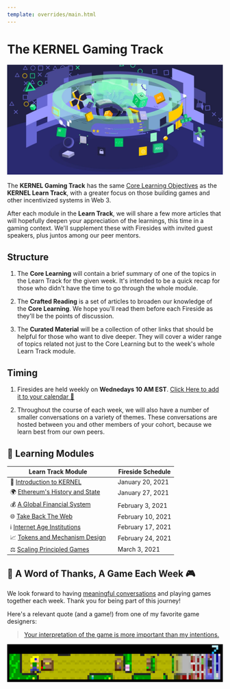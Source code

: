 ```yaml
---
template: overrides/main.html
---
```


# The KERNEL Gaming Track

![Gaming Track](./img/gaming_track.jpg)


The **KERNEL Gaming Track** has the same [Core Learning Objectives](../../getting-started) as the **KERNEL Learn Track**, with a greater focus on those building games and other incentivized systems in Web 3. 

After each module in the **Learn Track**, we will share a few more articles that will hopefully deepen your appreciation of the learnings, this time in a gaming context. We'll supplement these with Firesides with invited guest speakers, plus juntos among our peer mentors.

## Structure

1. The **Core Learning** will contain a brief summary of one of the topics in the Learn Track for the given week. It's intended to be a quick recap for those who didn't have the time to go through the whole module.

2. The **Crafted Reading** is a set of articles to broaden our knowledge of the **Core Learning**. We hope you'll read them before each Fireside as they'll be the points of discussion.

3. The **Curated Material** will be a collection of other links that should be helpful for those who want to dive deeper. They will cover a wider range of topics related not just to the Core Learning but to the week's whole Learn Track module.

## Timing

1. Firesides are held weekly on **Wednedays 10 AM EST**. [Click Here to add it to your calendar 📅](https://www.addevent.com/calendar/RU314582)

2. Throughout the course of each week, we will also have a number of smaller conversations on a variety of themes. These conversations are hosted between you and other members of your cohort, because we learn best from our own peers.


## 📖 Learning Modules

Learn Track Module |  | Fireside Schedule | 
----- | --------        | -------      | 
🌠 [Introduction to KERNEL](../../module-0)       |  | January 20, 2021 |
🌍 [Ethereum's History and State](../../module-1) |  | January 27, 2021 |
💰 [A Global Financial System](../../module-2)    |  | February 3, 2021 |
🌐 [Take Back The Web](../../module-3)            |  | February 10, 2021 |
ℹ️ [Internet Age Institutions](../../module-4)      |  | February 17, 2021 |
📈 [Tokens and Mechanism Design](../../module-5)  |  | February 24, 2021 |
⚖️  [Scaling Principled Games](../../module-6)    |  | March 3, 2021 |

## 🙏 A Word of Thanks, A Game Each Week 🎮

We look forward to having [meaningful conversations](../../module-0#cultured-conversation) and playing games together each week. Thank you for being part of this journey! 

Here's a relevant quote (and a game!) from one of my favorite game designers:

> [Your interpretation of the game is more important than my intentions.](http://hcsoftware.sourceforge.net/passage/statement.html)

[![Passage](./img/passage.png)](http://hcsoftware.sourceforge.net/passage/statement.html)
